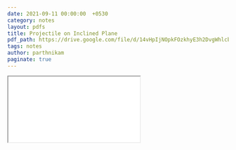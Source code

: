 ```yaml
---
date: 2021-09-11 00:00:00  +0530
category: notes
layout: pdfs
title: Projectile on Inclined Plane
pdf_path: https://drive.google.com/file/d/14vHpIjNOpkFOzkhyE3h2DvgWhlcbEFMP/preview?usp=sharing
tags: notes
author: parthnikam
paginate: true
---
```


<iframe class="embed-pdf" src="{{ page.pdf_path }}#toolbar=0" seamless="seamless" scrolling="no" style="overflow:hidden"></iframe>
